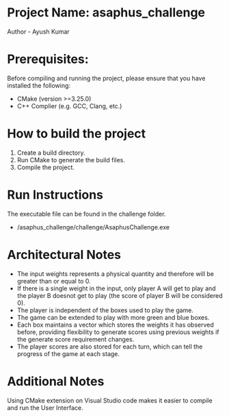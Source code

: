 # Project Name: asaphus_challenge

Author - Ayush Kumar


# Prerequisites:
Before compiling and running the project, please ensure that you have installed the following:

- CMake (version >=3.25.0)
- C++ Complier (e.g. GCC, Clang, etc.)

# How to build the project

1. Create a build directory.
2. Run CMake to generate the build files.
3. Compile the project.

# Run Instructions

The executable file can be found in the challenge folder.
- /asaphus_challenge/challenge/AsaphusChallenge.exe


# Architectural Notes 

- The input weights represents a physical quantity and therefore will be greater than or equal to 0. 
- If there is a single weight in the input, only player A will get to play and the player B doesnot get to play (the score of player B will be considered 0).
- The player is independent of the boxes used to play the game.
- The game can be extended to play with more green and blue boxes.
- Each box maintains a vector which stores the weights it has observed before, providing flexibility to generate scores using previous weights if the generate score requirement changes.
- The player scores are also stored for each turn, which can tell the progress of the game at each stage.

# Additional Notes

Using CMake extension on Visual Studio code makes it easier to compile and run the User Interface.